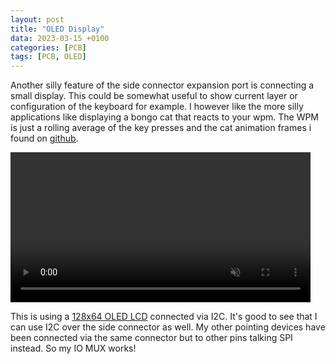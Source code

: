 ```yaml
---
layout: post
title: "OLED Display"
data: 2023-03-15 +0100
categories: [PCB]
tags: [PCB, OLED]
---
```


Another silly feature of the side connector expansion port is connecting a small
display. This could be somewhat useful to show current layer or configuration of
the keyboard for example. I however like the more silly applications like
displaying a bongo cat that reacts to your wpm. The WPM is just a rolling
average of the key presses and the cat animation frames i found on [github](https://github.com/nwii/oledbongocat).

<video muted loop autoplay width="480">
    <source src="../../assets/img/230315/IMG_1788.MP4" type="video/mp4">
</video>

This is using a [128x64 OLED LCD](https://www.electrokit.com/produkt/lcd-oled-0-96-128x64/)
connected via I2C. It's good to see that I can use I2C over the side connector
as well. My other pointing devices have been connected via the same connector
but to other pins talking SPI instead. So my IO MUX works!
